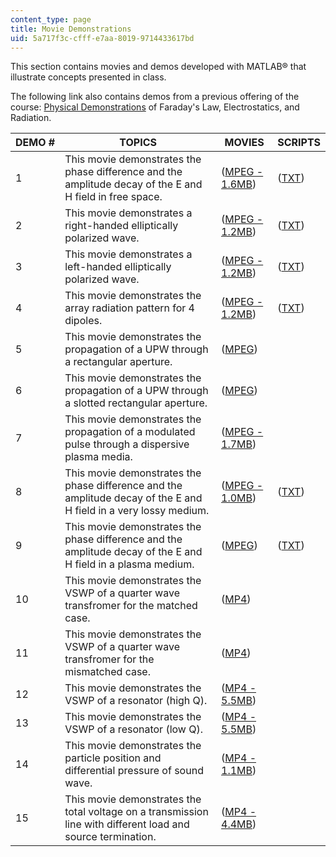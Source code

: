 ```yaml
---
content_type: page
title: Movie Demonstrations
uid: 5a717f3c-cfff-e7aa-8019-9714433617bd
---
```


This section contains movies and demos developed with MATLAB® that illustrate concepts presented in class.

The following link also contains demos from a previous offering of the course: [Physical Demonstrations](http://web.mit.edu/jbelcher/www/anim.html) of Faraday's Law, Electrostatics, and Radiation.

| DEMO # | TOPICS | MOVIES | SCRIPTS |
| --- | --- | --- | --- |
| 1 | This movie demonstrates the phase difference and the amplitude decay of the E and H field in free space. | ([MPEG - 1.6MB](/ans7870/6/6.013/f02/freespace.mpeg)) | ([TXT](/courses/electrical-engineering-and-computer-science/6-013-electromagnetics-and-applications-spring-2009/movie-demonstrations/media.m.txt)) |
| 2 | This movie demonstrates a right-handed elliptically polarized wave. | ([MPEG - 1.2MB](/ans7870/6/6.013/f02/RHEP.mpeg)) | ([TXT](/courses/electrical-engineering-and-computer-science/6-013-electromagnetics-and-applications-spring-2009/movie-demonstrations/array.m.txt)) |
| 3 | This movie demonstrates a left-handed elliptically polarized wave. | ([MPEG - 1.2MB](/ans7870/6/6.013/f02/LHEP.mpeg)) | ([TXT](/courses/electrical-engineering-and-computer-science/6-013-electromagnetics-and-applications-spring-2009/movie-demonstrations/array.m.txt)) |
| 4 | This movie demonstrates the array radiation pattern for 4 dipoles. | ([MPEG - 1.2MB](/ans7870/6/6.013/f02/4dipoles.mpeg)) | ([TXT](/courses/electrical-engineering-and-computer-science/6-013-electromagnetics-and-applications-spring-2009/movie-demonstrations/array.m.txt)) |
| 5 | This movie demonstrates the propagation of a UPW through a rectangular aperture. | ([MPEG](/ans7870/6/6.013/f02/diffract.mpeg)) | &nbsp; |
| 6 | This movie demonstrates the propagation of a UPW through a slotted rectangular aperture. | ([MPEG](/ans7870/6/6.013/f02/diffract2.mpeg)) | &nbsp; |
| 7 | This movie demonstrates the propagation of a modulated pulse through a dispersive plasma media. | ([MPEG - 1.7MB](/ans7870/6/6.013/f02/dispersion.mpg)) | &nbsp; |
| 8 | This movie demonstrates the phase difference and the amplitude decay of the E and H field in a very lossy medium. | ([MPEG - 1.0MB](/ans7870/6/6.013/f02/lossy.mpeg)) | ([TXT](/courses/electrical-engineering-and-computer-science/6-013-electromagnetics-and-applications-spring-2009/movie-demonstrations/media.m.txt)) |
| 9 | This movie demonstrates the phase difference and the amplitude decay of the E and H field in a plasma medium. | ([MPEG](/ans7870/6/6.013/f02/plasma.mpeg)) | ([TXT](/courses/electrical-engineering-and-computer-science/6-013-electromagnetics-and-applications-spring-2009/movie-demonstrations/media.m.txt)) |
| 10 | This movie demonstrates the VSWP of a quarter wave transfromer for the matched case. | ([MP4](/ans7870/6/6.013/f02/mat_50.mp4)) | &nbsp; |
| 11 | This movie demonstrates the VSWP of a quarter wave transfromer for the mismatched case. | ([MP4](/ans7870/6/6.013/f02/mis_50.mp4)) | &nbsp; |
| 12 | This movie demonstrates the VSWP of a resonator (high Q). | ([MP4 - 5.5MB](/ans7870/6/6.013/f02/high_q.mp4)) | &nbsp; |
| 13 | This movie demonstrates the VSWP of a resonator (low Q). | ([MP4 - 5.5MB](/ans7870/6/6.013/f02/low_q.mp4)) | &nbsp; |
| 14 | This movie demonstrates the particle position and differential pressure of sound wave. | ([MP4 - 1.1MB](/ans7870/6/6.013/f02/soundwave.mp4)) | &nbsp; |
| 15 | This movie demonstrates the total voltage on a transmission line with different load and source termination. | ([MP4 - 4.4MB](/ans7870/6/6.013/f02/Tlines.mpeg)) |